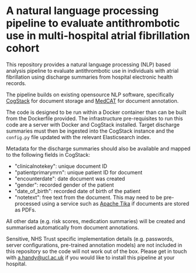 # A natural language processing pipeline to evaluate antithrombotic use in multi-hospital atrial fibrillation cohort 

This repository provides a natural language processing (NLP) based analysis pipeline to evaluate antithrombotic use in individuals with atrial fibrillation using discharge summaries from hospital electronic health records.    

The pipeline builds on existing opensource NLP software, specifically [CogStack](https://github.com/CogStack/CogStack-Pipeline) for document storage and [MedCAT](https://github.com/CogStack/MedCAT) for document annotation.   


The code is designed to be run within a Docker container than can be built from the Dockerfile provided. The infrastructure pre-requisites to run this code are a server with Docker and CogStack installed. Target discharge summaries must then be ingested into the CogStack instance and the `config.py` file updated with the relevant Elasticsearch index.   

Metadata for the discharge summaries should also be available and mapped to the following fields in CogStack:  
- "clinicalnotekey": unique document ID  
- "patientprimarymrn": unique patient ID for document  
- "encounterdate": date document was created  
- "gender": recorded gender of the patient  
- "date_of_birth": recorded date of birth of the patient  
- "notetext": free text from the document. This may need to be pre-processed using a service such as [Apache Tika](https://tika.apache.org/) if documents are stored as PDFs.  

All other data (e.g. risk scores, medication summaries) will be created and summarised automatically from document annotations.   

Sensitive, NHS Trust specific implementation details (e.g. passwords, server configurations, pre-trained annotation models) are not included in this repository so the code will not work out of the box.
Please get in touch with a.handy@ucl.ac.uk if you would like to install this pipeline at your hospital.  

